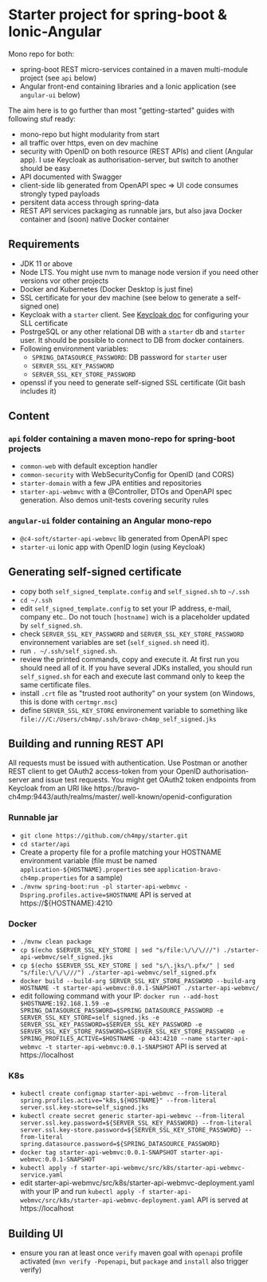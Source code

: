 # Starter project for spring-boot & Ionic-Angular
Mono repo for both:
- spring-boot REST micro-services contained in a maven multi-module project (see `api` below)
- Angular front-end containing libraries and a Ionic application (see `angular-ui` below)

The aim here is to go further than most "getting-started" guides with following stuf ready:
- mono-repo but hight modularity from start
- all traffic over https, even on dev machine
- security with OpenID on both resource (REST APIs) and client (Angular app). I use Keycloak as authorisation-server, but switch to another should be easy
- API documented with Swagger
- client-side lib generated from OpenAPI spec => UI code consumes strongly typed payloads
- persitent data access through spring-data
- REST API services packaging as runnable jars, but also java Docker container and (soon) native Docker container

## Requirements
- JDK 11 or above
- Node LTS. You might use nvm to manage node version if you need other versions vor other projects
- Docker and Kubernetes (Docker Desktop is just fine)
- SSL certificate for your dev machine (see below to generate a self-signed one)
- Keycloak with a `starter` client. See [Keycloak doc](https://www.keycloak.org/docs/latest/server_installation/#_setting_up_ssl) for configuring your SLL certificate
- PostrgeSQL or any other relational DB with a `starter` db and `starter` user. It should be possible to connect to DB from docker containers.
- Following environment variables:
  - `SPRING_DATASOURCE_PASSWORD`: DB password for `starter` user
  - `SERVER_SSL_KEY_PASSWORD`
  - `SERVER_SSL_KEY_STORE_PASSWORD`
- openssl if you need to generate self-signed SSL certificate (Git bash includes it)

## Content

### `api` folder containing a maven mono-repo for spring-boot projects
- `common-web` with default exception handler
- `common-security` with WebSecurityConfig for OpenID (and CORS)
- `starter-domain` with a few JPA entities and repositories
- `starter-api-webmvc` with a @Controller, DTOs and OpenAPI spec generation. Also demos unit-tests covering security rules


### `angular-ui` folder containing an Angular mono-repo
- `@c4-soft/starter-api-webmvc` lib generated from OpenAPI spec
- `starter-ui` Ionic app with OpenID login (using Keycloak)

## Generating self-signed certificate
- copy both `self_signed_template.config` and `self_signed.sh` to `~/.ssh`
- `cd ~/.ssh`
- edit `self_signed_template.config` to set your IP address, e-mail, company etc.. Do not touch `[hostname]` wich is a placeholder updated by `self_signed.sh`.
- check `SERVER_SSL_KEY_PASSWORD` and `SERVER_SSL_KEY_STORE_PASSWORD` environnement variables are set (`self_signed.sh` need it).
- run `. ~/.ssh/self_signed.sh`.
- review the printed commands, copy and execute it. At first run you should need all of it.
If you have several JDKs installed, you should run `self_signed.sh` for each and execute last command only to keep the same certificate files.
- install `.crt` file as "trusted root authority" on your system (on Windows, this is done with `certmgr.msc`)
- define `SERVER_SSL_KEY_STORE` environement variable to something like `file:///C:/Users/ch4mp/.ssh/bravo-ch4mp_self_signed.jks`

## Building and running REST API
All requests must be issued with authentication.
Use Postman or another REST client to get OAuth2 access-token from your OpenID authorisation-server and issue test requests.
You might get OAuth2 token endpoints from Keycloak from an URI like https://bravo-ch4mp:9443/auth/realms/master/.well-known/openid-configuration

### Runnable jar
- `git clone https://github.com/ch4mpy/starter.git`
- `cd starter/api`
- Create a property file for a profile matching your HOSTNAME environment variable (file must be named `application-${HOSTNAME}.properties` see `application-bravo-ch4mp.properties` for a sample)
- `./mvnw spring-boot:run -pl starter-api-webmvc -Dspring.profiles.active=$HOSTNAME`
API is served at https://${HOSTNAME}:4210

### Docker
- `./mvnw clean package`
- `cp $(echo $SERVER_SSL_KEY_STORE | sed "s/file:\/\/\///") ./starter-api-webmvc/self_signed.jks`
- `cp $(echo $SERVER_SSL_KEY_STORE | sed "s/\.jks/\.pfx/" | sed "s/file:\/\/\///") ./starter-api-webmvc/self_signed.pfx`
- `docker build --build-arg SERVER_SSL_KEY_STORE_PASSWORD --build-arg HOSTNAME -t starter-api-webmvc:0.0.1-SNAPSHOT ./starter-api-webmvc/`
- edit following command with your IP: `docker run --add-host $HOSTNAME:192.168.1.59 -e SPRING_DATASOURCE_PASSWORD=$SPRING_DATASOURCE_PASSWORD -e SERVER_SSL_KEY_STORE=self_signed.jks -e SERVER_SSL_KEY_PASSWORD=$SERVER_SSL_KEY_PASSWORD -e SERVER_SSL_KEY_STORE_PASSWORD=$SERVER_SSL_KEY_STORE_PASSWORD -e SPRING_PROFILES_ACTIVE=$HOSTNAME -p 443:4210 --name starter-api-webmvc -t starter-api-webmvc:0.0.1-SNAPSHOT`
API is served at https://localhost

### K8s
- `kubectl create configmap starter-api-webmvc --from-literal spring.profiles.active="k8s,${HOSTNAME}" --from-literal server.ssl.key-store=self_signed.jks`
- `kubectl create secret generic starter-api-webmvc --from-literal server.ssl.key.password=${SERVER_SSL_KEY_PASSWORD} --from-literal server.ssl.key-store.password=${SERVER_SSL_KEY_STORE_PASSWORD} --from-literal spring.datasource.password=${SPRING_DATASOURCE_PASSWORD}`
- `docker tag starter-api-webmvc:0.0.1-SNAPSHOT starter-api-webmvc:0.0.1-SNAPSHOT`
- `kubectl apply -f starter-api-webmvc/src/k8s/starter-api-webmvc-service.yaml`
- edit starter-api-webmvc/src/k8s/starter-api-webmvc-deployment.yaml with your IP and run `kubectl apply -f starter-api-webmvc/src/k8s/starter-api-webmvc-deployment.yaml`
API is served at https://localhost

## Building UI
- ensure you ran at least once `verify` maven goal with `openapi` profile activated (`mvn verify -Popenapi`, but `package` and `install` also trigger verify)